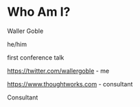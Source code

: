 # Who Am I?

Waller Goble

he/him

first conference talk

https://twitter.com/wallergoble - me

https://www.thoughtworks.com - consultant

Consultant
